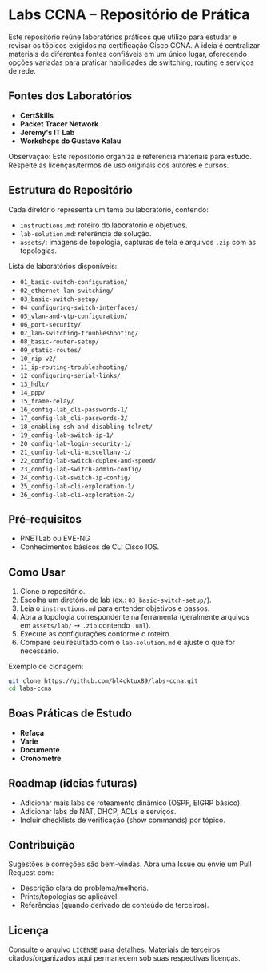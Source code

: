 # Labs CCNA – Repositório de Prática

Este repositório reúne laboratórios práticos que utilizo para estudar e revisar os tópicos exigidos na certificação Cisco CCNA. A ideia é centralizar materiais de diferentes fontes confiáveis em um único lugar, oferecendo opções variadas para praticar habilidades de switching, routing e serviços de rede.

## Fontes dos Laboratórios

- **CertSkills**
- **Packet Tracer Network**
- **Jeremy's IT Lab**
- **Workshops do Gustavo Kalau**

Observação: Este repositório organiza e referencia materiais para estudo. Respeite as licenças/termos de uso originais dos autores e cursos.

## Estrutura do Repositório

Cada diretório representa um tema ou laboratório, contendo:

- `instructions.md`: roteiro do laboratório e objetivos.
- `lab-solution.md`: referência de solução.
- `assets/`: imagens de topologia, capturas de tela e arquivos `.zip` com as topologias.

Lista de laboratórios disponíveis:

- `01_basic-switch-configuration/`
- `02_ethernet-lan-switching/`
- `03_basic-switch-setup/`
- `04_configuring-switch-interfaces/`
- `05_vlan-and-vtp-configuration/`
- `06_port-security/`
- `07_lan-switching-troubleshooting/`
- `08_basic-router-setup/`
- `09_static-routes/`
- `10_rip-v2/`
- `11_ip-routing-troubleshooting/`
- `12_configuring-serial-links/`
- `13_hdlc/`
- `14_ppp/`
- `15_frame-relay/`
- `16_config-lab_cli-passwords-1/`
- `17_config-lab_cli-passwords-2/`
- `18_enabling-ssh-and-disabling-telnet/`
- `19_config-lab-switch-ip-1/`
- `20_config-lab-login-security-1/`
- `21_config-lab-cli-miscellany-1/`
- `22_config-lab-switch-duplex-and-speed/`
- `23_config-lab-switch-admin-config/`
- `24_config-lab-switch-ip-config/`
- `25_config-lab-cli-exploration-1/`
- `26_config-lab-cli-exploration-2/`

## Pré-requisitos

- PNETLab ou EVE-NG
- Conhecimentos básicos de CLI Cisco IOS.

## Como Usar

1. Clone o repositório.
2. Escolha um diretório de lab (ex.: `03_basic-switch-setup/`).
3. Leia o `instructions.md` para entender objetivos e passos.
4. Abra a topologia correspondente na ferramenta (geralmente arquivos em `assets/lab/` → `.zip` contendo `.unl`).
5. Execute as configurações conforme o roteiro.
6. Compare seu resultado com o `lab-solution.md` e ajuste o que for necessário.

Exemplo de clonagem:

```bash
git clone https://github.com/bl4cktux89/labs-ccna.git
cd labs-ccna
```

## Boas Práticas de Estudo

- **Refaça**
- **Varie**
- **Documente**
- **Cronometre**

## Roadmap (ideias futuras)

- Adicionar mais labs de roteamento dinâmico (OSPF, EIGRP básico).
- Adicionar labs de NAT, DHCP, ACLs e serviços.
- Incluir checklists de verificação (show commands) por tópico.

## Contribuição

Sugestões e correções são bem-vindas. Abra uma Issue ou envie um Pull Request com:

- Descrição clara do problema/melhoria.
- Prints/topologias se aplicável.
- Referências (quando derivado de conteúdo de terceiros).

## Licença

Consulte o arquivo `LICENSE` para detalhes. Materiais de terceiros citados/organizados aqui permanecem sob suas respectivas licenças.
